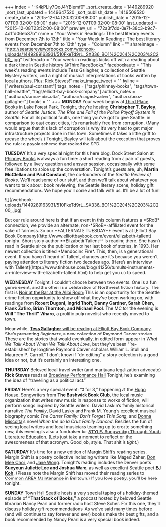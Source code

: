 +++
index = "-K4kPLly7QoJ4YBiemf0"
_sort_create_date = 1449289920
_sort_last_updated = 1449647520
_sort_publish_date = 1449509520
create_date = "2015-12-04T20:32:00-08:00"
publish_date = "2015-12-07T09:32:00-08:00"
date = "2015-12-07T09:32:00-08:00"
last_updated = "2015-12-08T23:52:00-08:00"
preview_url = "72a3f7dd-0e7f-38c3-b9c7-4d1fd06eb87b"
name = "Your Week in Readings: The best literary events from December 7th to 13th"
title = "Your Week in Readings: The best literary events from December 7th to 13th"
type = "Column"
link = ""
shareimage = "http://seattlereviewofbooks.com/webhook-uploads/1449289163931/510FkeTd9rL._SX336_BO1%2C204%2C203%2C200_.jpg"
twitterauto = "Your week in readings kicks off with a reading about a dark time in Seattle history @ThirdPlaceBooks."
facebookauto = "This week's reading events include Tess Gallagher, a collection of Seattle Mystery writers, and a night of musical interpretations of books written by local authors. Plus: Rick Steves!"
make_image_tweet = ""
byline = ["writers/paul-constant"]
tags_notes = ["tags/phinney-books", "tags/town-hall-seattle", "tags/elliott-bay-book-company"]
authors_notes = ["authors/donna-miscolta", "authors/maged-zaher", "authors/tess-gallagher"]
books = ""
+++
**MONDAY** Your week begins at [Third Place Books](http://www.thirdplacebooks.com/event/lfp-seattle-justice-rise-and-fall-police-payoff-system-seattle-christopher-t-bayley) in Lake Forest Park. Tonight, they’re hosting **Christopher T. Bayley**, author of *Seattle Justice: The Rise and Fall of the Police Payoff System in Seattle*. For all its political faults, one thing you’ve got to give Seattle: in comparison to east coast cities, it’s remarkably free from corruption. (Many would argue that this lack of corruption is why it’s very hard to get major infrastructure projects done in this town. Sometimes it takes a little grift to grease the wheels.) Tonight, Bayley will talk about the exception that proves the rule: a payola scheme that rocked the SPD.

**TUESDAY** It’s a very special night for this here blog. Dock Street Salon at [Phinney Books](http://www.phinneybooks.com/upcoming-events/2015/12/8/dock-street-salon-paul-constant-and-martin-mcclellan) is always a fun time: a short reading from a pair of guests, followed by a lively question and answer session, occasionally with some free libations to spice up the conversation. Tonight’s guests are, uh, **Martin McClellan and Paul Constant**, the co-founders of the *Seattle Review of Books*. We’ll read some of our stuff, and then we’ll talk about whatever you want to talk about: book reviewing, the Seattle literary scene, holiday gift recommendations. We hope you’ll come and talk with us. It’ll be a lot of fun!

<p class="image-left">![](/webhook-uploads/1449289163931/510FkeTd9rL._SX336_BO1%2C204%2C203%2C200_.jpg)</p>But our rule around here is that if an event in this column features a *SRoB* connection, we provide an alternate, non-*SRoB*-affiliated event for the sake of fairness. So our **ALTERNATE TUESDAY** event is at [Elliott Bay Book Company](http://www.elliottbaybook.com/event/elizabeth-tallent) tonight. Short story author **Elizabeth Tallent** is reading there. She hasn’t read in Seattle since the publication of her last book of stories, in 1993. Her newest collection is titled *Mendocino Fire*. This, then, is a generational event.  If you haven’t heard of Tallent, chances are it’s because you weren’t paying attention to literary fiction two decades ago. [Here’s an interview with Tallent](https://www.tinhouse.com/blog/41256/tumults-instruments-an-interview-with-elizabeth-tallent.html) to help get you up to speed.

**WEDNESDAY** Tonight, I couldn’t choose between two events. One is a fun genre event, and the other is a celebration of Northwest fiction history. The first is [Noir at the Bar at the Alibi Room](https://www.facebook.com/events/860949987345226/) This is an opportunity for the Seattle crime fiction opportunity to show off what they’ve been working on, with readings from **Robert Dugoni, Ingrid Thoft, Danny Gardner, Sarah Chen, Frank Zafiro, Brian Thornton, and Michael Pool**. The MC for the evening is **Will "The Thrill" Viharo**, a prolific pulp novelist who recently moved to town.

Meanwhile, [**Tess Gallagher** will be reading at Elliott Bay Book Company](http://www.elliottbaybook.com/event/tess-gallagher). She’s presenting *Beginners*, a new collection of Raymond Carver stories. These are the stories that would eventually, in edited form, appear in *What We Talk About When We Talk About Love*, but they’ve been “‘re-established’ by longtime Raymond Carver scholars William L. Stull and Maureen P. Carroll.” I don’t know if “de-editing” a story collection is a good idea or not, but it’s certainly an interesting one.

**THURSDAY** Beloved local travel writer (and marijuana legalization advocate) **Rick Steves** reads at [Broadway Performance Hall](http://www2.bookstore.washington.edu/_events/events_cal.taf?evmonth=12&evyear=2015&eventid=2015072713062100&pre=20151201&pst=20151211)  Tonight, he’s examining the idea of "travelling as a political act.”

**FRIDAY** Here's a very special event: “3 for 3,” happening at the [Hugo House](https://www.facebook.com/events/792570610852261/). Songwriters from **The Bushwick Book Club**, the local music organization that writes new music in response to works of fiction, will perform songs inspired by Seattle writers: David Laskin’s family historical narrative *The Family*, David Lasky and Frank M. Young’s excellent musical biography comic *The Carter Family: Don’t Forget This Song*, and [Donna Miscolta](http://seattlereviewofbooks.com/reviews/reflections-by-and-about-white-people/)’s novel *When the de la Cruz Family Danced*. Besides the fun of seeing local writers and local musicians teaming up to create something new, this evening is also a fundraiser for [STYLE: Songwriting Through Youth Literature Education](http://www.learningwithstyle.com/). (Lets just take a moment to reflect on the awesomeness of that acronym. Good job, style. That shit is *tight*.)


**SATURDAY**  It’s time for a new edition of [Margin Shift](https://www.facebook.com/events/662573197219031/)’s reading series. Margin Shift is a poetry collective including writers like Maged Zaher, [Don Mee Choi](http://seattlereviewofbooks.com/notes/2015/09/29/manegg/), and [Jane Wong](http://seattlereviewofbooks.com/notes/2015/10/13/spoiled/). Tonight’s reading includes the Denver poets **Sueyeun Juliette Lee and Joshua Ware**, as well as excellent Seattle poet **[EJ Koh](http://seattlereviewofbooks.com/notes/2015/10/06/korean-war/)**. (Please note the Margin Shift has moved their reading series to [Common AREA Maintenance](https://www.facebook.com/commonartspace/) in Belltown.) If you love poetry, you’ll be here tonight.

**SUNDAY** [Town Hall Seattle](http://www2.bookstore.washington.edu/_events/events_cal.taf?evmonth=12&evyear=2015&eventid=2015112415105600&pre=20151203&pst=20151219) hosts a very special taping of a holiday-themed episode of **”That Stack of Books,”** a podcast hosted by beloved Seattle librarian Nancy Pearl and former radio host  Steve Scher. For this one, they’ll discuss holiday gift recommendations. As we’ve said many times before (and will continue to say forever and ever) books make the best gifts, and a book recommended by Nancy Pearl is a very special book indeed.
